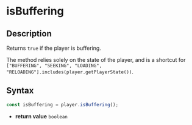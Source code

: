 # isBuffering

## Description

Returns `true` if the player is buffering.

The method relies solely on the state of the player, and is a shortcut for
`["BUFFERING", "SEEKING", "LOADING", "RELOADING"].includes(player.getPlayerState())`.

## Syntax

```js
const isBuffering = player.isBuffering();
```

- **return value** `boolean`
